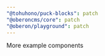 ```yaml
---
"@tohuhono/puck-blocks": patch
"@oberoncms/core": patch
"@oberon/playground": patch
---
```


More example components
